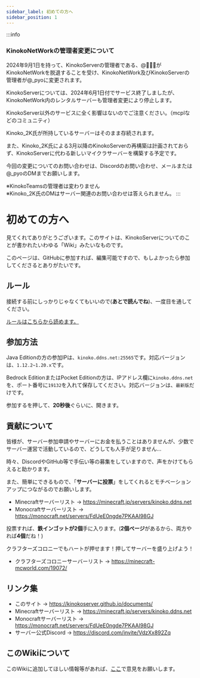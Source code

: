 ```yaml
---
sidebar_label: 初めての方へ
sidebar_position: 1
---
```

:::info

### KinokoNetWorkの管理者変更について
2024年9月1日を持って、KinokoServerの管理者である、@🍄🍍🍾がKinokoNetWorkを脱退することを受け、KinokoNetWork及びKinokoServerの管理者が@_pyoに変更されます。

KinokoServerについては、2024年6月1日付でサービス終了しましたが、KinokoNetWork内のレンタルサーバーも管理者変更により停止します。

KinokoServer以外のサービスに全く影響はないのでご注意ください。（mcplなどのコミュニティ）

Kinoko_2K氏が所持しているサーバーはそのまま存続されます。

また、Kinoko_2K氏による3月以降のKinokoServerの再構築は計画されておらず、KinokoServerに代わる新しいマイクラサーバーを構築する予定です。

今回の変更についてのお問い合わせは、Discordのお問い合わせ、メールまたは@_pyoのDMまでお願いします。

※KinokoTeamsの管理者は変わりません<br>
※Kinoko_2K氏のDMはサーバー関連のお問い合わせは答えられません。
:::

# 初めての方へ
見てくれてありがとうございます。このサイトは、KinokoServerについてのことが書かれたいわゆる「Wiki」みたいなものです。

このページは、GitHubに参加すれば、編集可能ですので、もしよかったら参加してくださるとありがたいです。

## ルール
接続する前にしっかりじゃなくてもいいので(**あとで読んでね**)、一度目を通してください。

[ルールはこちらから読めます。](tos.md)
## 参加方法
Java Editionの方の参加IPは、`kinoko.ddns.net:25565`です。対応バージョンは、`1.12.2~1.20.x`です。

Bedrock EditionまたはPocket Editionの方は、IPアドレス欄に`kinoko.ddns.net`を、ポート番号に`19132`を入れて保存してください。対応バージョンは、`最新版`だけです。

参加するを押して、**20秒後**ぐらいに、開きます。

<!-- 
function MyPlayground(props) {
  return (
    <div>
      <ButtonExample onClick={() => alert('Hello World')}>Hello World</ButtonExample>
    </div>
  );
}
-->
## 貢献について
皆様が、サーバー参加申請やサーバーにお金を払うことはありませんが、少数でサーバー運営で活動しているので、どうしても人手が足りません...

時々、DiscordやGitHub等で手伝い等の募集をしていますので、声をかけてもらえると助かります。

また、簡単にできるもので、「**サーバーに投票**」をしてくれるとモチベーションアップにつながるのでお願いします。

- Minecraftサーバーリスト → https://minecraft.jp/servers/kinoko.ddns.net
- Monocraftサーバーリスト → https://monocraft.net/servers/FdUeE0ngde7PKAAI98GJ

投票すれば、**鉄インゴットが2個**手に入ります。(**2個ページ**があるから、両方やれば**4個**だね！)

クラフターズコロニーでもハートが押せます！押してサーバーを盛り上げよう！
- クラフターズコロニーサーバーリスト → https://minecraft-mcworld.com/19072/

## リンク集
- このサイト → https://kinokoserver.github.io/documents/
- Minecraftサーバーリスト → https://minecraft.jp/servers/kinoko.ddns.net
- Monocraftサーバーリスト → https://monocraft.net/servers/FdUeE0ngde7PKAAI98GJ
- サーバー公式Discord → https://discord.com/invite/VdzXx892Zq

## このWikiについて
このWikiに追加してほしい情報等があれば、[ここ](https://github.com/KinokoServer/documents/issues/new?assignees=&labels=question&projects=&template=q%26a_report.md&title=)で意見をお願いします。